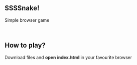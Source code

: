 <h2>
SSSSnake!
</h2>
<p>Simple browser game</p>
<br>
<h2>How to play?</h2>
<p>Download files and <b>open index.html</b> in your favourite browser</p>
